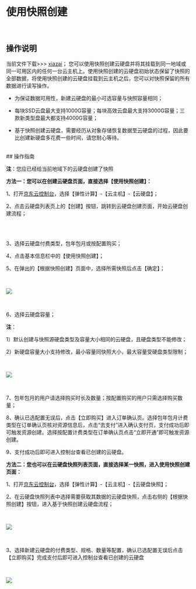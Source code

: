 # 使用快照创建

<br>

##  操作说明
当前文件下载>>> [xiazai](/image/Marketplace/PDF/云市场平台入驻协议.pdf)；
您可以使用快照创建云硬盘并将其挂载到同一地域或同一可用区内的任何一台云主机上。使用快照创建的云硬盘初始状态保留了快照的全部数据，将使用快照创建的云硬盘挂载到云主机之后，您可以对快照保留的所有数据进行读写操作。

- 为保证数据可用性，新建云硬盘的最小可选容量与快照容量相同；



- 每块SSD云盘最大支持1000G容量；每块高效云盘最大支持3000G容量；三款新类型盘最大都支持4000G容量；



- 基于快照创建云硬盘，需要经历从对象存储恢复数据至云硬盘的过程，因此要比创建新硬盘多花费一些时间，请您耐心等待。
 

<br>
##  操作指南

**注**：您应已经给当前地域下的云硬盘创建了快照

**方法一：您可以在创建云硬盘页面，直接选择【使用快照创建】：**

1、打开[京东云控制台](https://console.jdcloud.com/)，选择【弹性计算】-【云主机】-【云硬盘】；

2、点击云硬盘列表页上的【创建】按钮，跳转到云硬盘创建页面，开始云硬盘创建流程；

<br>

<br>

3、选择云硬盘付费类型，包年包月或按配置购买；

4、点击基本信息栏中的【使用快照创建】；

5、在弹出的【根据快照创建】页面中，选择所需快照后点击【确定】；

<br>

![](https://github.com/jdcloudcom/cn/blob/edit/image/Elastic-Compute/CloudDisk/cloud-disk/cloud-disk-005.png)

<br>

6、选择云硬盘容量；

**注**：

1）默认创建与快照源硬盘类型及容量大小相同的云硬盘，且硬盘类型不能修改；

2）新硬盘容量大小支持修改，最小容量同快照大小，最大容量受硬盘类型限制；


<br>

![](https://github.com/jdcloudcom/cn/blob/edit/image/Elastic-Compute/CloudDisk/cloud-disk/cloud-disk-006.jpg)

<br>

7、包年包月的用户请选择购买时长及数量；按配置购买的用户只需选择购买数量；

8、确认已选配置无误后，点击【立即购买】进入订单确认页。选择包年包月计费类型在订单确认页核对资源信息后，点击“去支付”进入确认支付页，支付成功后即可触发资源创建。选择按配置计费类型在订单确认页点击“立即开通”即可触发资源创建。

9、支付成功后即可进入控制台查看已创建的云硬盘。

**方法二：您也可以在云硬盘快照列表页面，直接选择某一快照，进入使用快照创建页面：**

1、打开[京东云控制台](https://console.jdcloud.com/)，选择【弹性计算】-【云主机】-【云硬盘快照】；

2、在云硬盘快照列表中选择需要获取其数据的云硬盘快照，点击右侧的【根据快照创建】按钮，进入基于快照创建云硬盘流程；

<br>

![](https://github.com/jdcloudcom/cn/blob/edit/image/Elastic-Compute/CloudDisk/cloud-disk/cloud-disk-007.png)

<br>


3、选择新建云硬盘的付费类型、规格、数量等配置，确认已选配置无误后点击【立即购买】完成支付后即可进入控制台查看已创建的云硬盘
 

<br>

![](https://github.com/jdcloudcom/cn/blob/edit/image/Elastic-Compute/CloudDisk/cloud-disk/cloud-disk-008.jpg)

<br>
